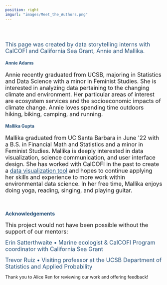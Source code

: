 ```yaml
---
position: right
imgurl: "images/Meet_the_Authors.png"
---
```


<br />
<br /> 

<font size="+1"><span style="color:#28527A">This page was created by data storytelling interns with CalCOFI and California Sea Grant, Annie and Mallika. </span></font>

#### <span style="color:#28527A">Annie Adams</span>

<font size="+1">Annie recently graduated from UCSB, majoring in Statistics and Data Science with a minor in Feminist Studies. She is interested in analyzing data pertaining to the changing climate and environment. Her particular areas of interest are ecosystem services and the socioeconomic impacts of climate change. Annie loves spending time outdoors hiking, biking, camping, and running. </font>


#### <span style="color:#28527A">Mallika Gupta</span>

<font size="+1">Mallika graduated from UC Santa Barbara in June '22 with a B.S. in Financial Math and Statistics and a minor in Feminist Studies. Mallika is deeply interested in data visualization, science communication, and user interface design. She has worked with CalCOFI in the past to create a <a href="https://shiny.calcofi.io/capstone/" style="color: #28527A; text-decoration: underline;">data visualization tool</a> and hopes to continue applying her skills and experience to more work within environmental data science. In her free time, Mallika enjoys doing yoga, reading, singing, and playing guitar.</font>

<br /> 

### <span style="color:#28527A">Acknowledgements</span>

<font size="+1">This project would not have been possible without the support of our mentors:</font>

<font size="+1"><span style="color:#28527A">Erin Satterthwaite &#x2022; Marine ecologist & CalCOFI Program coordinator with California Sea Grant</span></font>

<font size="+1"><span style="color:#28527A">Trevor Ruiz &#x2022; Visiting professor at the UCSB Department of Statistics and Applied Probability</span></font>

Thank you to Alice Ren for reviewing our work and offering feedback!





